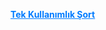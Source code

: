 <!DOCTYPE html>
<html lang="tr">
<head>
  <meta charset="UTF-8">
  <title>Tek Kullanımlık Şort</title>
  <style>
    #content {
      display: none;
      margin-top: 10px;
      padding: 10px;
      background-color: #f4f4f4;
      border: 1px solid #ccc;
      border-radius: 8px;
    }
    #toggle {
      color: #007BFF;
      cursor: pointer;
      text-decoration: underline;
      font-weight: bold;
    }
  </style>
</head>
<body>

<span id="toggle">Tek Kullanımlık Şort</span>

<div id="content">
  <p><strong>Tek Kullanımlık Şort</strong> özellikle hijyenin ön planda olduğu otel, SPA, hamam ve sağlık kuruluşları gibi işletmelerde vazgeçilmez ürünler arasında yer alır. Bu alanda kaliteli ve uygun fiyatlı ürün arayışında olan işletmeler için <strong>Gebze Toptan</strong>, ideal bir tedarikçi konumundadır.</p>

  <h3>Tek Kullanımlık Tela Şort Nedir?</h3>
  <p>Tek kullanımlık tela şortlar, nonwoven (dokunmamış) kumaştan üretilen, hafif ve nefes alabilir yapıya sahip, hijyenik şortlardır. Genellikle siyah renkte olup iç göstermeyen yapısıyla kullanıcıya rahatlık sağlar. Standart ölçülerde üretilen bu şortlar, tek tek paketlenerek hijyenik kullanım sunar.</p>

  <h3>Gebze Toptan Tek Kullanımlık Tela Şort Özellikleri</h3>
  <p>Gebze Toptan tarafından sunulan tek kullanımlık tela şortlar, 30 gr/m² kalınlığında tela kumaştan üretilmiştir. Ürün boyutları 47 cm boy ve 58 cm en olarak standart ölçülerdedir. Her bir şort, tek tek poşetlenmiş şekilde sunularak hijyenik kullanım imkanı sağlar. Ürün, özellikle otel, SPA, hamam ve sağlık kuruluşları gibi işletmeler için uygundur.</p>

  <h3>Fiyatlandırma</h3>
  <ul>
    <li>100 adet: 999₺ (adet fiyatı 9.99₺)</li>
    <li>250 adet: 2.450₺ (adet fiyatı 9.80₺)</li>
    <li>500 adet: 4.850₺ (adet fiyatı 9.70₺)</li>
    <li>1000 adet: 9.500₺ (adet fiyatı 9.50₺)</li>
  </ul>
  <p><strong>Tüm siparişlerde KDV ve kargo dahildir.</strong></p>

  <h3>Müşteri Yorumları</h3>
  <p>Gebze Toptan'ın tek kullanımlık tela şortları, kullanıcılar tarafından yüksek puanlarla değerlendirilmiştir. Müşteriler, ürünün kalitesinden, hijyenik paketlemesinden ve hızlı teslimatından memnuniyetlerini dile getirmişlerdir.</p>

  <h3>Neden Gebze Toptan?</h3>
  <p>Gebze Toptan, otel, SPA, hastane ve benzeri işletmeler için geniş ürün yelpazesiyle hizmet vermektedir. Ürünleri ISO 9001 kalite standartlarına uygun olarak üretilmekte olup, müşteri memnuniyetini ön planda tutmaktadır. Ayrıca, tüm Türkiye'ye ücretsiz kargo hizmeti sunmaktadır.</p>
  <p>Daha fazla bilgi ve sipariş için <strong>Gebze Toptan Tek Kullanımlık Tela Şort</strong> sayfasını ziyaret edebilirsiniz. <a href="https://www.gebzetoptan.com" target="_blank">GebzeToptan.com</a></p>
</div>

<script>
  document.getElementById('toggle').addEventListener('click', function () {
    var content = document.getElementById('content');
    content.style.display = content.style.display === 'none' ? 'block' : 'none';
  });
</script>

</body>
</html>

